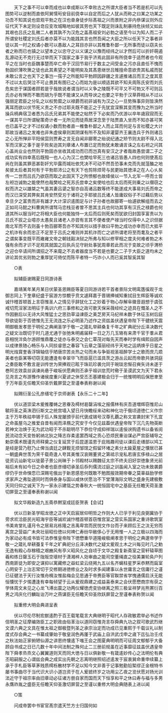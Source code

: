 <!-- { "loadSidebar": true } -->
　　天下之事不可以幸而成也以幸成斯以不幸败古之所谓大臣者当不若是机可以先图势可以逆制而直依阿巽懦茍安目前侥幸以自定而后之人犹从而称之曰某之功某之功吾不知其说也尝观平勃之在汉也奋身徒步际髙祖之兴而景附之非内叅谋议则外应征代天下未定则设竒应变攻城略地如彼其劳也天下既定则诛乱制暴持危扶倾又如此其艰也吕氏之乱微二人者其孰不为汉危之盖髙祖安刘必勃之语至今以为知人而二子所谓安社稷定刘氏后者亦莫不以为能践其言也然吾闻之大臣之所以任天下之事者非徒以其一时之权谲小数可以愚敌人之耳目亦非以其椎鲁朴鄙一无所事而徒以窃夫长者之称而已也镇之以望本之以忠守之以义谋之以豫而经纬之以才然后可以折奸萌遏乱源动无不克行无过举而天下国家之事于我乎济焉此固非有所侥幸于适然者也今观平之在当时也臣魏事楚而卒亡命于汉回节易行于数主之间受金之污亦且直任不愧而勃固织薄吹箫之徒也此其素望之不能明矣及其髙恵继世吕雉擅命意欲贵其私戚而犹未敢公言之也天下之事岂一孺子之所能知平勃顾因辟疆之言遽推诸吕而王之度其意不过以太后哭泣不可止畏其有图已之心而姑为是以顺适其欲不知夫周陈氏安而刘氏危矣忠于谋国者顾若是乎哉故说者谓当时以义争之陵既不可平又不可勃又不可则吕氏亦必有惮而不敢而胡为乎既不能谏又从而导谀之也要之平勃于汉草莽相从不过以强弱定君臣之分轧之以权势縻之以禄爵而初非诚有为汉之心一旦势殊事异则皆涣然离耳而欲以伏节死义责之不亦过耶夫既不能正之于先犹宜深察其变而豫为之所当时操兵柄典宿卫者悉为吕氏兄弟其不能使之帖然于下必矣而乃优游以卒年歳寂寂而无一谋其平日所谓秘策奇计者一无所见而徒燕居深念至于陆贾直入坐而不知亦甚可笑也已盖平之才不过权谲小数而勃者直一椎鲁朴鄙之人而止耳而何足与言社稷之大计耶故当诸吕之发难也非朱虚侯章则其阴谋有所不及知非灌婴齐王襄连兵于外则诸吕之心无所惮非平阳侯窋则贾寿之言无自闻非郦寄之绐说纪通之矫节则太尉不得入北军而汉家之事于是乎败矣迨其刘章诸人布置已定而勃犹未敢诵言诛之左右袒之问其心盖尚业业也然则平勃固亦坐收其成功而已而岂真有安汉之才者哉故愚尝谓二子之成功实有四幸髙后既殂一也人心为汉二也樊哙早死三也诸吕皆愚人四也何则使髙后尚在则虽其罪恶甚彰奸宄毕露而城社依凭决不可动不然吾恐事未克而先就菹醢之地矣彼太后者其何有于平勃耶沛公之有天下也剪除烦苛与民更始其徳泽之在人心乆矣传一二世而吕氏乃欲窃而取之此固天下之所愤郁也故绛侯以一节入北军一呼而士皆左袒岂诚勃之能使然也哉樊哙之死苏氏尝幸之矣使哙也后太后而死则乗之以僣窃之权而济之以雄桀之气虽其妻吕嬃之智亦自高诸吕数等终不能遂成大事易刘氏而帝之而汉已深受其弊矣其肯安然受刃于诸将之手耶彼吕氏诸人皆庸奴俗子不过藉后势以幸旦夕之富贵而非有雄才大计深识逺图足与计子孙者也故郦寄一绐遽欲解组而去之正如司马懿之料曹爽所谓驽马恋栈豆者曽不思其主兵也何功其享有汉氏之禄爵也何道其所以服当时之将相大臣也何能独恃一太后而后则死矣而犹欲归封国享富贵以为吕氏不拔之业噫亦太愚矣且诸老人亦尝有言其不便者使产禄当时仅得中人之识但据南北军而不去则虽十勃百郦寄吾亦不知其何以措手故曰平勃之成功亦幸而已大抵平之机诈有余而忠正不足至于吕氏之难则并其机诈而亡之谚所谓老将至而耄及之者平之谓矣事变既平而雍雍文帝之朝钱榖决狱之所弗与知以修宰相之度夫何难者勃之木强有余而才识不足观其就国之后执兵见守尉处事犹周章若此而况于变故之顷乎渭桥之迎仓卒请间所谓招之不来麾之不去者器度当不若是也要之二子于大臣之道均未之讲论其优劣则勃之重厚犹可倚仗而陈平者特一巧诈小人而已奚其智奚其智

　　○表

　　拟辅臣谢赐夏日同游诗表

　　嘉靖某年某月某日伏蒙圣恩赐臣等夏日同游诗若干首者景际文明鸾簉徯观于龙御志同上下奎章纪盛于宸游方惊覩乎贲文遽拜嘉于晋锡捧缄知重拭目生辉臣等诚欢诚忭稽首顿首上言窃惟圣人之情见乎辞犹化工之妙着于物心存解阜徽音遐想于虞弦戒切荒淫家法明征于禹训六府三事修和之政可歌天保采薇经纶之迹具在慨圣人之不作因删后以无诗大风惟猛士之思劲草溢谏臣之美芝房天马纪祥未数于休征玉树后庭导欲徒彰于否徳惟先王无流连之乐必明圣乃述作之资兹盖伏遇皇帝陛下干徤统天震明御极发孝思于明伦之典阐圣学于敬一之箴礼举耕桑复千年之旷典祀分丘泽决数代之疑文治既切于时几道尤通于张弛朱明甫届释一日之万几玉辂有来肃千官于羣从君臣相悦泮奂尔游顾惟鼎覆之徒亦与泰交之会仁覃茂对每先天而奉时学有缉熙自因声以成律景随心畅乐与人同掞睿思之春容飞云章之藻丽经纬乎天地之运炳焕乎日星之明光烛寳奎香浮锦轴信乎陋唐宗苦炎热之句而未与争驱视圣祖醉学士之歌而庶几嫓美者也臣某等叨窃无能遭逢有幸翠华飞而臣扈已滥具茨之游丛云起而帝歌共骇洞庭之奏臣敢不敷言是训传世为荣捧观已眩于珠玑珍袭允同于琬琰忠惭召奭矢诗未遂于巻阿志效袁丝讽谏尚悬于峻坂伏愿典则丕承乎祖训怠荒时儆于圣谟武文为天下君永见尧言之布游豫作诸侯度重兴夏谚之休受丕丕基建极会归于一统惟明明后保厯聿至于万年臣无任瞻天仰圣忻戴屏营之至谨奉表称谢以闻

　　拟赐衍圣公孔彦缙宅于京师谢表【永乐二十二年】

　　伏以道崇梁木爰推覆帱之恩眷及樗材曷罄涓埃之报儒林有庆吾道増辉窃惟尼山毓将圣之英洙泗衍斯文之统宫墙入望日月快瞻绥来动和神化功于俄顷道徳仁义作宗主于万年秩祜申锡于后人殊宠屡颁乎前代褒成锡号汉尊孔覇之称文宣袭封宋下孔宜之命虽屋乌之推爱自昔有闻而泽鴈之究安于今仅见兹葢伏遇皇帝陛下沉几先物英断若神文治焕于无为武功昭于不杀聪明尽下恭俭守成抑祥瑞以逺佞谀购遗书以备省阅民流动念天变咎躬纳北狄之降志存柔逺罢西域之贡心恐烦民重诒谋必严宫臣辅导之勅崇儒术既谨先师释奠之仪复延赏于后昆遂滥恩于庇贱趣司徒以课后走缮部以鸠工是经是营乃慰乃止俾当虞廷之肆觐无烦邹馆之假留环堵之素分太踰夏屋之懐居已甚一朝盛典世羡为荣千载奇逢人夸其美惟汉哀赐董贤之第祗示宠私若唐玄侈禄山之居徒资讥讪新宅以徙晏子景公尚昧于卜邻殿材以赐魏征太宗不终夫旧好崇徳象贤光前裕后未有如今日之命者也臣彦缙叨承圣后忝列儒流过庭之训虽闻入室之功未致袭爵缪仍乎世命悚恧已深赐宅俄出于新恩感思何既敢不勉图报效期帝眷之莫辜益励学修求家声之弗坠道同时而俱泰身与国以咸休伏愿治不下堂薄海际文明之盛身先建极敷天同归仰之诚天下为一家永示建瓴之势春秋大一统恒固宅中之基臣无任瞻天荷圣激切屏营之至谨奉表称谢以闻

　　拟文华殿新造九五斋恭黙室成廷臣贺表【会试】

　　伏以日新圣学昭龙徳之正中天启宸居仰明哲之作则大人已孚于利见良弼冀协于旁求欢洽臣民光昭海宇臣等诚欢诚忭稽首顿首窃惟宫室之营实系国家之重诗歌筑室书美肯堂礼谨月令之居易兆栋隆之吉禹卑宫而民悦文作台而子来顾后王之汰无穷而离宫之营益广未央壮丽昭俭徳以何禆仁寿纷华敝侈心于无用惟一人之立极以四海而为家动必有成书皆可法恭惟皇帝陛下徳懋重华道隆峻极阐孝思于明伦之典邃帝学于敬一之箴礼举耕蚕复千年之旷典祀分丘泽决数代之疑文爰观土木之兴每见时几之勅无逸有殿心存稼穑之艰豳风有亭义昭风化之自顷于文华之殿复新斋室之营轩辕草图羲和练日罄玉石于陇阪空瓌材于潇湘梓人効审曲之能司空董绳直之役美兼轮奂户列西南匪徒为即安之谋抑以寓藏修之益虹梁云绕掲九五以名齐螭柱星罗采恭黙而扁室心罔安于上治志常切于交修期进徳修业之及时求多闻建事以永世庸言之信庸行之谨已征徤法于天行汝惟舟楫汝惟盐梅会见思通于帝赉臣等官聫禁省学愧通儒启沃无能恒懐忧于夕惕遭逢有幸每倾望于云从爰观鼎建之成益喜泰来之会伏愿懋商宗有获之学体周文未见之心龙飞溥出震之功两仪耀徳虎变协继离之照三极呈祥梦兆熊罴衍百男之鸿庆化行麟趾诒万叶之燕谋臣无任瞻天仰圣欣跃屏营之至谨奉表称贺以闻

　　拟重修大明会典进呈表

　　伏以尽伦尽制宏猷逺酌于百王载笔载言大典继明于昭代人存政敏君举必书述作信明圣之征摩编效臣工之职政由俗革治以道同窃惟尧言存舜典九功之叙可歌武烈继文谟六典之文具在惟太祖之御极暨列圣之承宗治定而功成已见重熙于千载议礼以制度式存会典之一书纂成肇始于敬皇润色再厪于武庙上自洪武戊申之歳下迄弘治壬戌之秋法始正家俯陋仙源之讲恩终懐逺下嗤王会之图夏典明明而可征周文郁郁乎大备顾自书成之日已几数十年中间法制之殊何止二三册前规虽在近事靡征兹盖伏遇皇帝陛下舜孝烝烝文心翼翼道则天而同大徳与日以俱新敬一有箴逺妙传心之法明伦有典丕昭嗣服之心谓兹会典之成实出先朝之志离明继照绍述逺发于宸衷巽命重申续纂上承于手札臣等草茅贱质樗栎散材学不足以知今文非善于记事勉勤铅椠缪正金根特书屡书事曲尽于当代识大识小道岂资于在人爰摅终岁之功用尘乙夜之览伏愿对扬光训法近守于祖宗率由旧章动必征诸方册自家而国而天下恒享和平之休曰寿与福与多男永膺祚胤之盛臣无任瞻天仰圣激切屏营之至谨以重修大明会典随表上进以闻

　　○策

　　问成帝罢中书宦官髙宗遣天竺方士归国何如

